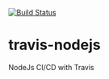 [![Build Status](https://travis-ci.org/arielmagbanua/training.nodejs-travis.svg?branch=master)](https://travis-ci.org/arielmagbanua/training.nodejs-travis)

# travis-nodejs
NodeJs CI/CD with Travis
